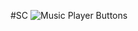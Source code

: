 #SC
![Music Player Buttons](https://user-images.githubusercontent.com/107126204/185736391-4c09f29c-1b2a-4c17-b832-a7a4d280d9c3.jpg)
